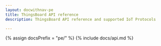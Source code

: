 ```yaml
---
layout: docwithnav-pe
title: ThingsBoard API reference
description: ThingsBoard API reference and supported IoT Protocols

---
```

{% assign docsPrefix = "pe/" %}
{% include docs/api.md %}
